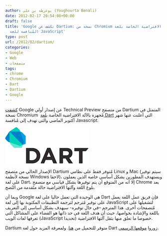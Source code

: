 ```yaml
---
author: يوغرطة بن علي (Youghourta Benali)
date: 2012-02-17 20:54:08+00:00
draft: false
title: 'Google تكشف عن Dartium: نسخة من Chromium مجهزة بالآلة الافتراضية الخاصة بلغة  Dart
  المُنافسة للغة JavaScript'
type: post
url: /2012/02/dartium/
categories:
- Google
- Web
- متصفحات
tags:
- chrome
- Chromium
- Dart
- Dartium
- Google
---
```


[كشفت](http://googlecode.blogspot.com/2012/02/tech-preview-of-chromium-with-dart.html) Google عن إصدار أولي Technical Preview من متصفح Dartium المتمثل في نسخة Chromium  مُجهزة بالآلة الافتراضية الخاصة ب[لغة Dart](../tag/dart/) التي أعلنت عنها شهر أكتوبر الماضي والتي تهدف إلى مُنافسة Javascript.




[![](dart-logo.png)
](dart-logo.png)




الإصدار الحالي من متصفح Dartium مُتوفر فقط على نظامي Linux و Mac (سيتم توفير نسخة لأنظمة Windows لاحقا)، ويستهدف المطورين بشكل أساسي خاصة الذين يعملون على لغة Dart، إلا أنه من المتوقع أن يتم توفيرها بشكل قياسي مع متصفح Chrome بعد بلوغ اللغة وآلتها الافتراضية حالة متُقدمة من النُضج.




وبما أن Google هي الوحيدة التي تعمل حاليا على لغة Dart فإن فريق عمل اللغة يعمل على توفير مُترجم لترجمة التطبيقات المكتوبة بها إلى لغة JavaScript لتشغيلها على مُتصفحات أخرى. هذا المترجم –في حال توفيره- سيهدف بشكل أساسي إلى التعريف باللغة والإشادة بخواصها، حيث أن هدف اللغة في حد ذاتها هو القضاء على المشاكل التي تعرفها لغات الويب (JavaScript تحديدا) خصوصا ما تعلق منها بثقل آلتها الافتراضية.




Dartium متوفر للتحميل من [هنا](http://www.dartlang.org/dartium/). ولمعرفة المزيد حول لغة Dart زوروا [موقعها الرسمي](http://dartlang.org/).
